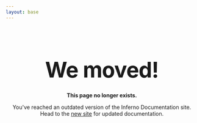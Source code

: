 ```yaml
---
layout: base
---
```


<style type="text/css" media="screen">
  .container {
    margin: 10px auto;
    max-width: 600px;
    text-align: center;
    height: 100%;
  }

  h1 {
    margin: 30px 0;
    margin-top: 20%;
    font-size: 4em;
    line-height: 1;
    letter-spacing: -1px;
  }
</style>

<div class="container">
  <h1>We moved!</h1>

  <p><strong> This page no longer exists.</strong></p>
  <p>You've reached an outdated version of the Inferno Documentation site. Head to the <a href="https://inferno-framework.github.io/">new site</a> for updated documentation.</p>
</div>
